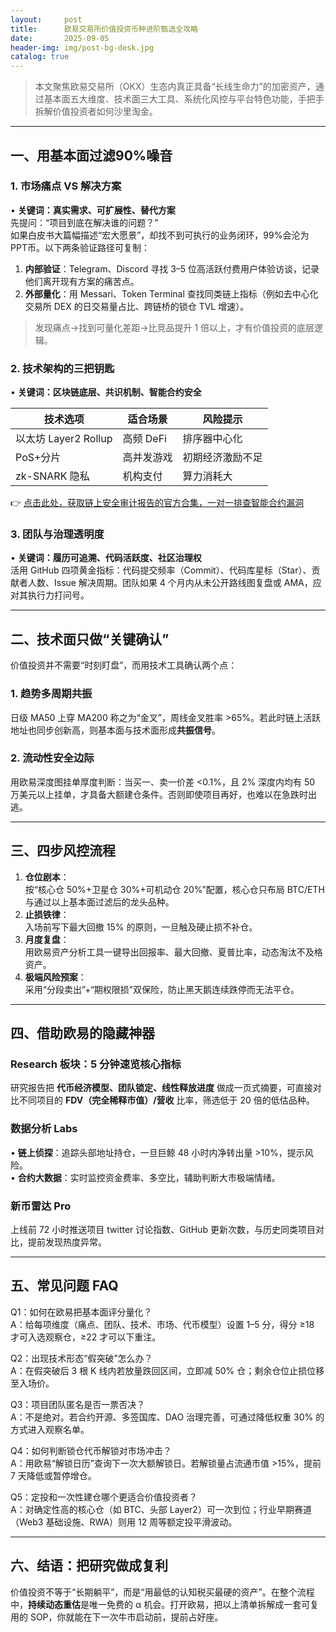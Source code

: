 ```yaml
---
layout:     post
title:      欧易交易所价值投资币种进阶甄选全攻略
date:       2025-09-05
header-img: img/post-bg-desk.jpg
catalog: true
---
```


> 本文聚焦欧易交易所（OKX）生态内真正具备“长线生命力”的加密资产，通过基本面五大维度、技术面三大工具、系统化风控与平台特色功能，手把手拆解价值投资者如何沙里淘金。

---

## 一、用基本面过滤90%噪音

### 1. 市场痛点 VS 解决方案
• **关键词：真实需求、可扩展性、替代方案**  
先提问：“项目到底在解决谁的问题？”  
如果白皮书大篇幅描述“宏大愿景”，却找不到可执行的业务闭环，99%会沦为PPT币。以下两条验证路径可复制：

1. **内部验证**：Telegram、Discord 寻找 3–5 位高活跃付费用户体验访谈，记录他们离开现有方案的痛苦点。  
2. **外部量化**：用 Messari、Token Terminal 查找同类链上指标（例如去中心化交易所 DEX 的日交易量占比、跨链桥的锁仓 TVL 增速）。

> 发现痛点→找到可量化差距→比竞品提升 1 倍以上，才有价值投资的底层逻辑。

### 2. 技术架构的三把钥匙
• **关键词：区块链底层、共识机制、智能合约安全**  

| 技术选项 | 适合场景 | 风险提示 |
|-----------|----------|----------|
| 以太坊 Layer2 Rollup | 高频 DeFi | 排序器中心化 |
| PoS+分片 | 高并发游戏 | 初期经济激励不足 |
| zk-SNARK 隐私 | 机构支付 | 算力消耗大 |

👉 [点击此处，获取链上安全审计报告的官方合集，一对一排查智能合约漏洞](https://okxdog.com/)

### 3. 团队与治理透明度
• **关键词：履历可追溯、代码活跃度、社区治理权**  
活用 GitHub 四项黄金指标：代码提交频率（Commit）、代码库星标（Star）、贡献者人数、Issue 解决周期。团队如果 4 个月内从未公开路线图复盘或 AMA，应对其执行力打问号。

---

## 二、技术面只做“关键确认”

价值投资并不需要“时刻盯盘”，而用技术工具确认两个点：

### 1. 趋势多周期共振
日级 MA50 上穿 MA200 称之为“金叉”，周线金叉胜率 >65%。若此时链上活跃地址也同步创新高，则基本面与技术面形成**共振信号**。

### 2. 流动性安全边际
用欧易深度图挂单厚度判断：当买一、卖一价差 <0.1%，且 2% 深度内均有 50 万美元以上挂单，才具备大额建仓条件。否则即使项目再好，也难以在急跌时出逃。

---

## 三、四步风控流程

1. **仓位剧本**：  
   按“核心仓 50%+卫星仓 30%+可机动仓 20%”配置，核心仓只布局 BTC/ETH 与通过以上基本面过滤后的龙头品种。  
2. **止损铁律**：  
   入场前写下最大回撤 15% 的原则，一旦触及硬止损不补仓。  
3. **月度复盘**：  
   用欧易资产分析工具一键导出回报率、最大回撤、夏普比率，动态淘汰不及格资产。  
4. **极端风险预案**：  
   采用“分段卖出”+“期权限损”双保险，防止黑天鹅连续跌停而无法平仓。

---

## 四、借助欧易的隐藏神器

### Research 板块：5 分钟速览核心指标  
研究报告把 **代币经济模型、团队锁定、线性释放进度** 做成一页式摘要，可直接对比不同项目的 **FDV（完全稀释市值）/营收** 比率，筛选低于 20 倍的低估品种。

### 数据分析 Labs  
• **链上侦探**：追踪头部地址持仓，一旦巨鲸 48 小时内净转出量 >10%，提示风险。  
• **合约大数据**：实时监控资金费率、多空比，辅助判断大市极端情绪。

### 新币雷达 Pro  
上线前 72 小时推送项目 twitter 讨论指数、GitHub 更新次数，与历史同类项目对比，提前发现热度异常。

---

## 五、常见问题 FAQ

Q1：如何在欧易把基本面评分量化？  
A：给每项维度（痛点、团队、技术、市场、代币模型）设置 1–5 分，得分 ≥18 才可入选观察仓，≥22 才可以下重注。

Q2：出现技术形态“假突破”怎么办？  
A：在假突破后 3 根 K 线内若放量跌回区间，立即减 50% 仓；剩余仓位止损位移至入场价。

Q3：项目团队匿名是否一票否决？  
A：不是绝对。若合约开源、多签国库、DAO 治理完善，可通过降低权重 30% 的方式进入观察名单。

Q4：如何判断锁仓代币解锁对市场冲击？  
A：用欧易“解锁日历”查询下一次大额解锁日。若解锁量占流通市值 >15%，提前 7 天降低或暂停增仓。

Q5：定投和一次性建仓哪个更适合价值投资者？  
A：对确定性高的核心仓（如 BTC、头部 Layer2）可一次到位；行业早期赛道（Web3 基础设施、RWA）则用 12 周等额定投平滑波动。

---

## 六、结语：把研究做成复利

价值投资不等于“长期躺平”，而是“用最低的认知税买最硬的资产”。在整个流程中，**持续动态重估**是唯一免费的 α 机会。打开欧易，把以上清单拆解成一套可复用的 SOP，你就能在下一次牛市启动前，提前占好座。
